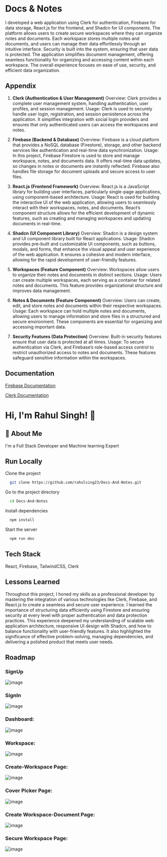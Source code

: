 
# Docs & Notes

I developed a web application using Clerk for authentication, Firebase for data storage, React.js for the frontend, and Shadcn for UI components. The platform allows users to create secure workspaces where they can organize notes and documents. Each workspace stores multiple notes and documents, and users can manage their data effortlessly through an intuitive interface. Security is built into the system, ensuring that user data is protected. The application simplifies document management, offering seamless functionality for organizing and accessing content within each workspace. The overall experience focuses on ease of use, security, and efficient data organization.


## Appendix

1. **Clerk (Authentication & User Management)**
Overview: Clerk provides a complete user management system, handling authentication, user profiles, and session management.
Usage: Clerk is used to securely handle user login, registration, and session persistence across the application. It simplifies integration with social login providers and ensures that only authenticated users can access the workspaces and notes.

2. **Firebase (Backend & Database)**
Overview: Firebase is a cloud platform that provides a NoSQL database (Firestore), storage, and other backend services like authentication and real-time data synchronization.
Usage: In this project, Firebase Firestore is used to store and manage workspace, notes, and documents data. It offers real-time data updates, so changes in notes or documents are instantly reflected. Firebase also handles file storage for document uploads and secure access to user files.

3. **React.js (Frontend Framework)**
Overview: React.js is a JavaScript library for building user interfaces, particularly single-page applications, using component-based architecture.
Usage: React is used for building the interactive UI of the web application, allowing users to seamlessly interact with their workspaces, notes, and documents. React’s component structure allows for the efficient development of dynamic features, such as creating and managing workspaces and updating documents in real-time.

4. **Shadcn (UI Component Library)**
Overview: Shadcn is a design system and UI component library built for React applications.
Usage: Shadcn provides pre-built and customizable UI components, such as buttons, modals, and forms, that enhance the visual appeal and user experience of the web application. It ensures a cohesive and modern interface, allowing for the rapid development of user-friendly features.

5. **Workspaces (Feature Component)**
Overview: Workspaces allow users to organize their notes and documents in distinct sections.
Usage: Users can create multiple workspaces, each serving as a container for related notes and documents. This feature provides organizational structure and improves data management.

6. **Notes & Documents (Feature Component)**
Overview: Users can create, edit, and store notes and documents within their respective workspaces.
Usage: Each workspace can hold multiple notes and documents, allowing users to manage information and store files in a structured and secure environment. These components are essential for organizing and accessing important data.

7. **Security Features (Data Protection)**
Overview: Built-in security features ensure that user data is protected at all times.
Usage: To secure authentication via Clerk, and Firebase’s role-based access control to restrict unauthorized access to notes and documents. These features safeguard sensitive information within the workspaces.


## Documentation

[Firebase Documentation](https://firebase.google.com/docs/auth)

[Clerk Documentation](https://clerk.com/docs/quickstarts/react)


# Hi, I'm Rahul Singh! 👋


## 🚀 About Me
I'm a Full Stack Developer and Machine learning Expert


## Run Locally

Clone the project

```bash
  git clone https://github.com/rahulsing23/Docs-And-Notes.git
```

Go to the project directory

```bash
  cd Docs-And-Notes
```

Install dependencies

```bash
  npm install
```

Start the server

```bash
  npm run dev
```


## Tech Stack

React, Firebase, TailwindCSS, Clerk



## Lessons Learned

Throughout this project, I honed my skills as a professional developer by mastering the integration of various technologies like Clerk, Firebase, and React.js to create a seamless and secure user experience. I learned the importance of structuring data efficiently using Firestore and ensuring security at every level with proper authentication and data protection practices. This experience deepened my understanding of scalable web application architecture, responsive UI design with Shadcn, and how to balance functionality with user-friendly features. It also highlighted the significance of effective problem-solving, managing dependencies, and delivering a polished product that meets user needs.


## Roadmap

### SignUp
![image](https://github.com/user-attachments/assets/e2d14732-c49f-45e1-b38f-6c84b9d6c466)

### SignIn
![image](https://github.com/user-attachments/assets/3e5f6d00-58b9-4c3d-b576-1795c235cfed)

### Dashboard:
![image](https://github.com/user-attachments/assets/ce39ef5e-685b-4281-aae4-8d1807f7998f)

### Workspace:
![image](https://github.com/user-attachments/assets/aaece706-023e-4d02-8834-c26d80d17de0)

### Create-Workspace Page:
![image](https://github.com/user-attachments/assets/b5d2a835-5a53-4f22-8f45-5ad0470d4ded)

### Cover Picker Page:
![image](https://github.com/user-attachments/assets/0ff63f81-0433-4d81-be9d-fb9df95647be)

### Create Workspace-Document Page:
![image](https://github.com/user-attachments/assets/9bdc02c3-c066-4e9b-a345-b492ed1c2fc8)

### Secure Workspace Page:
![image](https://github.com/user-attachments/assets/33771be4-2f59-4d0f-b6ae-7ae54d6a7ccc)
